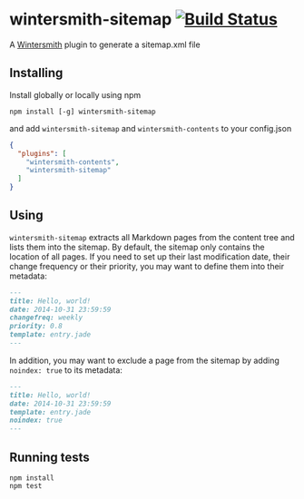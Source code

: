 # wintersmith-sitemap [![Build Status](https://travis-ci.org/xavierdutreilh/wintersmith-sitemap.svg)](https://travis-ci.org/xavierdutreilh/wintersmith-sitemap)

A [Wintersmith](https://github.com/jnordberg/wintersmith) plugin to generate a sitemap.xml file

## Installing

Install globally or locally using npm

```
npm install [-g] wintersmith-sitemap
```

and add `wintersmith-sitemap` and `wintersmith-contents` to your config.json

```json
{
  "plugins": [
    "wintersmith-contents",
    "wintersmith-sitemap"
  ]
}
```

## Using

`wintersmith-sitemap` extracts all Markdown pages from the content tree and lists them into the sitemap. By default, the sitemap only contains the location of all pages. If you need to set up their last modification date, their change frequency or their priority, you may want to define them into their metadata:

```markdown
---
title: Hello, world!
date: 2014-10-31 23:59:59
changefreq: weekly
priority: 0.8
template: entry.jade
---
```

In addition, you may want to exclude a page from the sitemap by adding `noindex: true` to its metadata:

```markdown
---
title: Hello, world!
date: 2014-10-31 23:59:59
template: entry.jade
noindex: true
---
```

## Running tests

```
npm install
npm test
```
